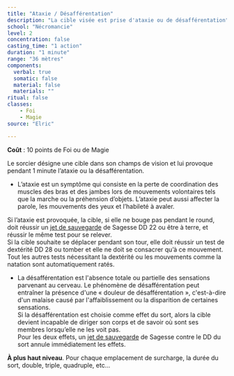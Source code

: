 ```yaml
---
title: "Ataxie / Désafférentation"
description: "La cible visée est prise d'ataxie ou de désafférentation"
school: "Nécromancie"
level: 2
concentration: false
casting_time: "1 action"
duration: "1 minute"
range: "36 mètres"
components:
  verbal: true
  somatic: false
  material: false
  materials: ""
ritual: false
classes:
    - Foi
    - Magie
source: "Elric"

---
```

**Coût** : 10 points de Foi ou de Magie  

Le sorcier désigne une cible dans son champs de vision et lui provoque pendant 1 minute l’ataxie ou la désafférentation.  

- L’ataxie est un symptôme qui consiste en la perte de coordination des muscles des bras et des jambes lors de mouvements volontaires tels que la marche ou la préhension d’objets. L’ataxie peut aussi affecter la parole, les mouvements des yeux et l’habileté à avaler.

Si l’ataxie est provoquée, la cible, si elle ne bouge pas pendant le round, doit réussir un [jet de sauvegarde](/utiliser-les-caracteristiques/#jets-de-sauvegarde) de Sagesse DD 22 ou être à terre, et réussir le même test pour se relever.    
Si la cible souhaite se déplacer pendant son tour, elle doit réussir un test de dextérité DD 28 ou tomber et  elle ne doit se consacrer qu’à ce mouvement. Tout les autres tests nécessitant la dextérité ou les mouvements comme la natation sont automatiquement ratés.

- La désafférentation est l'absence totale ou partielle des sensations parvenant au cerveau. Le phénomène de désafférentation peut entraîner la présence d'une « douleur de désafférentation », c'est-à-dire d'un malaise causé par l'affaiblissement ou la disparition de certaines sensations.  
Si la désafférentation est choisie comme effet du sort, alors la cible devient incapable de diriger son corps et de savoir où sont ses membres lorsqu’elle ne les voit pas.   
Pour les deux effets, un [jet de sauvegarde](/utiliser-les-caracteristiques/#jets-de-sauvegarde) de Sagesse contre le DD du sort annule immédiatement les effets.   

**À plus haut niveau**. Pour chaque emplacement de surcharge, la durée du sort, double, triple, quadruple, etc...  
